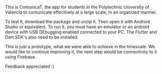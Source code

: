 This is ComunicaT, the app for students in the Polytechnic University of Valencia to comunicate effectively at a large scale, in an organized manner.

To test it, download the package and unzip it. Then open it with Android Studio or equivalent. To run it, you must have an emulator or an android device with USB DEbugging enabled connected to your PC. The Flutter and Dart SDK's also need to be installed.

This is just a prototype, what we were able to achieve in the timescale. We would like to continue improving it, the next step would be connectivity to it using Firebase.

Feedback appreciated :)